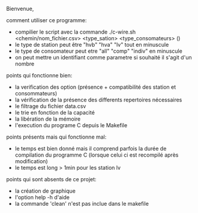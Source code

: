 Bienvenue,

comment utiliser ce programme:
- compilier le script avec la commande ./c-wire.sh  <chemin/nom_fichier.csv> <type_sation> <type_consomateurs> (<identifiant>)
- le type de station peut être "hvb" "hva" "lv" tout en minuscule
- le type de consomateur peut etre "all" "comp" "indiv" en minuscule
- on peut mettre un identifiant comme parametre si souhaité il s'agit d'un nombre 

points qui fonctionne bien:
  
  - la verification des option (présence + compatibilité des station et consommateurs)
  - la vérification de la présence des differents repertoires nécessaires
  - le filtrage du fichier data.csv
  - le trie en fonction de la capacité
  - la libération de la mémoire
  - l'execution du programe C depuis le Makefile
    
  

points présents mais qui fonctionne mal:

  - le temps est bien donné mais il comprend parfois la durée de compilation du programme C (lorsque celui ci est recompilé après modification)
  - le temps est long > 1min pour les station lv 
  

points qui sont absents de ce projet:
  - la création de graphique
  - l'option help -h d'aide
  - la commande 'clean' n'est pas inclue dans le makefile
    
